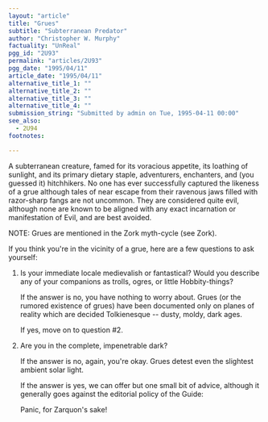 ```yaml
---
layout: "article"
title: "Grues"
subtitle: "Subterranean Predator"
author: "Christopher W. Murphy"
factuality: "UnReal"
pgg_id: "2U93"
permalink: "articles/2U93"
pgg_date: "1995/04/11"
article_date: "1995/04/11"
alternative_title_1: ""
alternative_title_2: ""
alternative_title_3: ""
alternative_title_4: ""
submission_string: "Submitted by admin on Tue, 1995-04-11 00:00"
see_also:
  - 2U94
footnotes: 

---
```

<div>
<p>A subterranean creature, famed for its voracious appetite, its loathing of sunlight, and its primary dietary staple, adventurers, enchanters, and (you guessed it) hitchhikers. No one has ever successfully captured the likeness of a grue although tales of near escape from their ravenous jaws filled with razor-sharp fangs are not uncommon. They are considered quite evil, although none are known to be aligned with any exact incarnation or manifestation of Evil, and are best avoided.</p>
<p>NOTE: Grues are mentioned in the Zork myth-cycle (see Zork).</p>
<p>If you think you're in the vicinity of a grue, here are a few questions to ask yourself:</p>
<ol>
<li value="1">Is your immediate locale medievalish or fantastical? Would you describe any of your companions as trolls, ogres, or little Hobbity-things?
<p>If the answer is no, you have nothing to worry about. Grues (or the rumored existence of grues) have been documented only on planes of reality which are decided Tolkienesque -- dusty, moldy, dark ages.</p>
<p>If yes, move on to question #2.</p>
</li>
<li value="2">Are you in the complete, impenetrable dark?
<p>If the answer is no, again, you're okay. Grues detest even the slightest ambient solar light.</p>
<p>If the answer is yes, we can offer but one small bit of advice, although it generally goes against the editorial policy of the Guide:</p>
<p>Panic, for Zarquon's sake!</p>
</li>
</ol>
</div>
